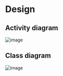 # Design

## Activity diagram
![image](https://github.com/karthi-koundinya/Stepin-Pharma-Store/bolb/main/2_Design/activity%20dia.jpg)

## Class diagram
![image](https://github.com/karthi-koundinya/Stepin-Pharma-Store/bolb/main/2_Design/class%20dia.jpg)

